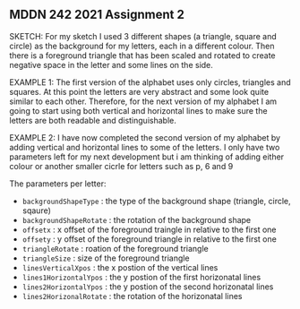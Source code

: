## MDDN 242 2021 Assignment 2

SKETCH: For my sketch I used 3 different shapes (a triangle, square and circle) as the background for my letters, each in a different colour. Then there is a foreground triangle that has been scaled and rotated to create negative space in the letter and some lines on the side. 


EXAMPLE 1: The first version of the alphabet uses only circles, triangles and squares. At this point the letters are very abstract and some look quite similar to each other. Therefore, for the next version of my alphabet I am going to start using both vertical and horizontal lines to make sure the letters are both readable and distinguishable.


EXAMPLE 2: I have now completed the second version of my alphabet by adding vertical and horizontal lines to some of the letters. I only have two parameters left for my next development but i am thinking of adding either colour or another smaller cicrle for letters such as p, 6 and 9


The parameters per letter:
  * `backgroundShapeType` : the type of the background shape (triangle, circle, sqaure)
  * `backgroundShapeRotate` : the rotation of the background shape
  * `offsetx` : x offset of the foreground traingle in relative to the first one
  * `offsety` : y offset of the foreground triangle in relative to the first one
  * `triangleRotate` : roation of the foreground triangle
  * `triangleSize` : size of the foreground triangle
  * `linesVerticalXpos` : the x postion of the vertical lines
  * `lines1HorizontalYpos` : the y postion of the first horizonatal lines
  * `lines2HorizontalYpos` : the y postion of the second horizonatal lines
  * `lines2HorizonalRotate` : the rotation of the horizonatal lines


